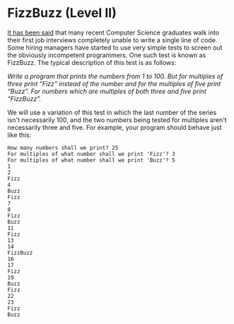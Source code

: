 # FizzBuzz (Level II)

[It has been said](http://imranontech.com/2007/01/24/using-fizzbuzz-to-find-developers-who-grok-coding/) 
that many recent Computer Science graduates walk into their first job interviews
completely unable to write a single line of code. Some hiring managers have 
started to use very simple tests to screen out the obviously incompetent programmers. 
One such test is known as FizzBuzz. The typical description of this test is as follows:


*Write a program that prints the numbers from 1 to 100. But for multiples of three 
print “Fizz” instead of the number and for the multiples of five print “Buzz”. For 
numbers which are multiples of both three and five print “FizzBuzz”.*

We will use a variation of this test in which the last number of the series isn't 
necessarily 100, and the two numbers being tested for multiples aren't necessarily 
three and five. For example, your program should behave just like this:

```
How many numbers shall we print? 25
For multiples of what number shall we print 'Fizz'? 3
For multiples of what number shall we print 'Buzz'? 5
1
2
Fizz
4
Buzz
Fizz
7
8
Fizz
Buzz
11
Fizz
13
14
FizzBuzz
16
17
Fizz
19
Buzz
Fizz
22
23
Fizz
Buzz
```
